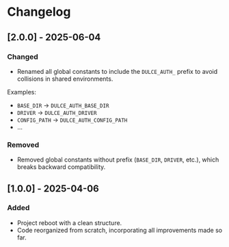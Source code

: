 # Changelog

## [2.0.0] - 2025-06-04

### Changed

- Renamed all global constants to include the `DULCE_AUTH_` prefix to avoid collisions in shared environments.

Examples:
  - `BASE_DIR` → `DULCE_AUTH_BASE_DIR`
  - `DRIVER` → `DULCE_AUTH_DRIVER`
  - `CONFIG_PATH` → `DULCE_AUTH_CONFIG_PATH`
  - ...

### Removed

- Removed global constants without prefix (`BASE_DIR`, `DRIVER`, etc.), which breaks backward compatibility.

## [1.0.0] - 2025-04-06

### Added

- Project reboot with a clean structure.
- Code reorganized from scratch, incorporating all improvements made so far.

